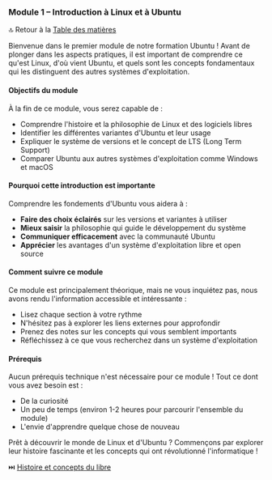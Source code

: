 ### Module 1 – Introduction à Linux et à Ubuntu

🔝 Retour à la [Table des matières](#table-des-matières)

Bienvenue dans le premier module de notre formation Ubuntu ! Avant de plonger dans les aspects pratiques, il est important de comprendre ce qu'est Linux, d'où vient Ubuntu, et quels sont les concepts fondamentaux qui les distinguent des autres systèmes d'exploitation.

#### Objectifs du module

À la fin de ce module, vous serez capable de :
- Comprendre l'histoire et la philosophie de Linux et des logiciels libres
- Identifier les différentes variantes d'Ubuntu et leur usage
- Expliquer le système de versions et le concept de LTS (Long Term Support)
- Comparer Ubuntu aux autres systèmes d'exploitation comme Windows et macOS

#### Pourquoi cette introduction est importante

Comprendre les fondements d'Ubuntu vous aidera à :
- **Faire des choix éclairés** sur les versions et variantes à utiliser
- **Mieux saisir** la philosophie qui guide le développement du système
- **Communiquer efficacement** avec la communauté Ubuntu
- **Apprécier** les avantages d'un système d'exploitation libre et open source

#### Comment suivre ce module

Ce module est principalement théorique, mais ne vous inquiétez pas, nous avons rendu l'information accessible et intéressante :
- Lisez chaque section à votre rythme
- N'hésitez pas à explorer les liens externes pour approfondir
- Prenez des notes sur les concepts qui vous semblent importants
- Réfléchissez à ce que vous recherchez dans un système d'exploitation

#### Prérequis

Aucun prérequis technique n'est nécessaire pour ce module ! Tout ce dont vous avez besoin est :
- De la curiosité
- Un peu de temps (environ 1-2 heures pour parcourir l'ensemble du module)
- L'envie d'apprendre quelque chose de nouveau

Prêt à découvrir le monde de Linux et d'Ubuntu ? Commençons par explorer leur histoire fascinante et les concepts qui ont révolutionné l'informatique !

⏭️ [Histoire et concepts du libre](/01-fondamentaux/module-1-introduction-linux-ubuntu/01-histoire-concepts-libre.md)
